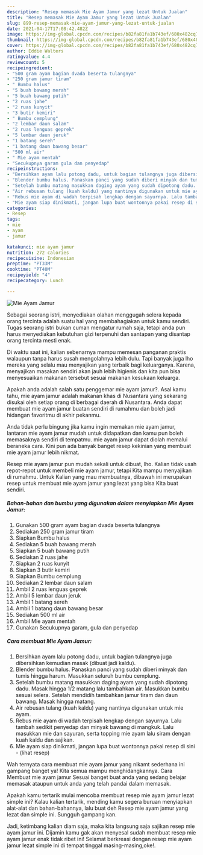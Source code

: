 ```yaml
---
description: "Resep memasak Mie Ayam Jamur yang lezat Untuk Jualan"
title: "Resep memasak Mie Ayam Jamur yang lezat Untuk Jualan"
slug: 899-resep-memasak-mie-ayam-jamur-yang-lezat-untuk-jualan
date: 2021-04-17T17:08:42.482Z
image: https://img-global.cpcdn.com/recipes/b82fa81fa1b743ef/680x482cq70/mie-ayam-jamur-foto-resep-utama.jpg
thumbnail: https://img-global.cpcdn.com/recipes/b82fa81fa1b743ef/680x482cq70/mie-ayam-jamur-foto-resep-utama.jpg
cover: https://img-global.cpcdn.com/recipes/b82fa81fa1b743ef/680x482cq70/mie-ayam-jamur-foto-resep-utama.jpg
author: Eddie Walters
ratingvalue: 4.4
reviewcount: 5
recipeingredient:
- "500 gram ayam bagian dvada beserta tulangnya"
- "250 gram jamur tiram"
- " Bumbu halus"
- "5 buah bawang merah"
- "5 buah bawang putih"
- "2 ruas jahe"
- "2 ruas kunyit"
- "3 butir kemiri"
- " Bumbu cemplung"
- "2 lembar daun salam"
- "2 ruas lenguas geprek"
- "5 lembar daun jeruk"
- "1 batang sereh"
- "1 batang daun bawang besar"
- "500 ml air"
- " Mie ayam mentah"
- "Secukupnya garam gula dan penyedap"
recipeinstructions:
- "Bersihkan ayam lalu potong dadu, untuk bagian tulangnya juga dibersihkan kemudian masak (dibuat jadi kaldu)."
- "Blender bumbu halus. Panaskan panci yang sudah diberi minyak dan tumis hingga harum. Masukkan seluruh bumbu cemplung."
- "Setelah bumbu matang masukkan daging ayam yang sudah dipotong dadu. Masak hingga 1/2 matang lalu tambahkan air. Masukkan bumbu sesuai selera. Setelah mendidih tambahkan jamur tiram dan daun bawang. Masak hingga matang."
- "Air rebusan tulang (kuah kaldu) yang nantinya digunakan untuk mie ayam."
- "Rebus mie ayam di wadah terpisah lengkap dengan sayurnya. Lalu tambah sedikit penyedap dan minyak bawang di mangkuk. Lalu masukkan mie dan sayuran, serta topping mie ayam lalu siram dengan kuah kaldu dan sajikan."
- "Mie ayam siap dinikmati, jangan lupa buat wontonnya pakai resep di sini           (lihat resep)"
categories:
- Resep
tags:
- mie
- ayam
- jamur

katakunci: mie ayam jamur 
nutrition: 272 calories
recipecuisine: Indonesian
preptime: "PT33M"
cooktime: "PT40M"
recipeyield: "4"
recipecategory: Lunch

---
```



![Mie Ayam Jamur](https://img-global.cpcdn.com/recipes/b82fa81fa1b743ef/680x482cq70/mie-ayam-jamur-foto-resep-utama.jpg)

Sebagai seorang istri, menyediakan olahan menggugah selera kepada orang tercinta adalah suatu hal yang membahagiakan untuk kamu sendiri. Tugas seorang istri bukan cuman mengatur rumah saja, tetapi anda pun harus menyediakan kebutuhan gizi terpenuhi dan santapan yang disantap orang tercinta mesti enak.

Di waktu  saat ini, kalian sebenarnya mampu memesan panganan praktis walaupun tanpa harus susah mengolahnya lebih dulu. Tapi banyak juga lho mereka yang selalu mau menyajikan yang terbaik bagi keluarganya. Karena, menyajikan masakan sendiri akan jauh lebih higienis dan kita pun bisa menyesuaikan makanan tersebut sesuai makanan kesukaan keluarga. 



Apakah anda adalah salah satu penggemar mie ayam jamur?. Asal kamu tahu, mie ayam jamur adalah makanan khas di Nusantara yang sekarang disukai oleh setiap orang di berbagai daerah di Nusantara. Anda dapat membuat mie ayam jamur buatan sendiri di rumahmu dan boleh jadi hidangan favoritmu di akhir pekanmu.

Anda tidak perlu bingung jika kamu ingin memakan mie ayam jamur, lantaran mie ayam jamur mudah untuk didapatkan dan kamu pun boleh memasaknya sendiri di tempatmu. mie ayam jamur dapat diolah memalui beraneka cara. Kini pun ada banyak banget resep kekinian yang membuat mie ayam jamur lebih nikmat.

Resep mie ayam jamur pun mudah sekali untuk dibuat, lho. Kalian tidak usah repot-repot untuk membeli mie ayam jamur, tetapi Kita mampu menyajikan di rumahmu. Untuk Kalian yang mau membuatnya, dibawah ini merupakan resep untuk membuat mie ayam jamur yang lezat yang bisa Kita buat sendiri.

<!--inarticleads1-->

##### Bahan-bahan dan bumbu yang digunakan dalam menyiapkan Mie Ayam Jamur:

1. Gunakan 500 gram ayam bagian dvada beserta tulangnya
1. Sediakan 250 gram jamur tiram
1. Siapkan  Bumbu halus
1. Sediakan 5 buah bawang merah
1. Siapkan 5 buah bawang putih
1. Sediakan 2 ruas jahe
1. Siapkan 2 ruas kunyit
1. Siapkan 3 butir kemiri
1. Siapkan  Bumbu cemplung
1. Sediakan 2 lembar daun salam
1. Ambil 2 ruas lenguas geprek
1. Ambil 5 lembar daun jeruk
1. Ambil 1 batang sereh
1. Ambil 1 batang daun bawang besar
1. Sediakan 500 ml air
1. Ambil  Mie ayam mentah
1. Gunakan Secukupnya garam, gula dan penyedap




<!--inarticleads2-->

##### Cara membuat Mie Ayam Jamur:

1. Bersihkan ayam lalu potong dadu, untuk bagian tulangnya juga dibersihkan kemudian masak (dibuat jadi kaldu).
1. Blender bumbu halus. Panaskan panci yang sudah diberi minyak dan tumis hingga harum. Masukkan seluruh bumbu cemplung.
1. Setelah bumbu matang masukkan daging ayam yang sudah dipotong dadu. Masak hingga 1/2 matang lalu tambahkan air. Masukkan bumbu sesuai selera. Setelah mendidih tambahkan jamur tiram dan daun bawang. Masak hingga matang.
1. Air rebusan tulang (kuah kaldu) yang nantinya digunakan untuk mie ayam.
1. Rebus mie ayam di wadah terpisah lengkap dengan sayurnya. Lalu tambah sedikit penyedap dan minyak bawang di mangkuk. Lalu masukkan mie dan sayuran, serta topping mie ayam lalu siram dengan kuah kaldu dan sajikan.
1. Mie ayam siap dinikmati, jangan lupa buat wontonnya pakai resep di sini -           (lihat resep)




Wah ternyata cara membuat mie ayam jamur yang nikamt sederhana ini gampang banget ya! Kita semua mampu menghidangkannya. Cara Membuat mie ayam jamur Sesuai banget buat anda yang sedang belajar memasak ataupun untuk anda yang telah pandai dalam memasak.

Apakah kamu tertarik mulai mencoba membuat resep mie ayam jamur lezat simple ini? Kalau kalian tertarik, mending kamu segera buruan menyiapkan alat-alat dan bahan-bahannya, lalu buat deh Resep mie ayam jamur yang lezat dan simple ini. Sungguh gampang kan. 

Jadi, ketimbang kalian diam saja, maka kita langsung saja sajikan resep mie ayam jamur ini. Dijamin kamu gak akan menyesal sudah membuat resep mie ayam jamur enak tidak ribet ini! Selamat berkreasi dengan resep mie ayam jamur lezat simple ini di tempat tinggal masing-masing,oke!.

